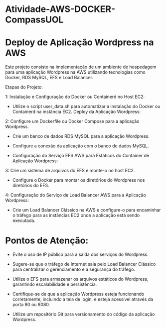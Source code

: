 
# Atividade-AWS-DOCKER-CompassUOL

# Deploy de Aplicação Wordpress na AWS

Este projeto consiste na implementação de um ambiente de hospedagem para uma aplicação Wordpress na AWS utilizando tecnologias como Docker, RDS MySQL, EFS e Load Balancer.

Etapas do Projeto:

1: Instalação e Configuração do Docker ou Containerd no Host EC2:

- Utilize o script user_data.sh para automatizar a instalação do Docker ou Containerd na instância EC2.
Deploy da Aplicação Wordpress:

2: Configure um Dockerfile ou Docker Compose para a aplicação Wordpress.

- Crie um banco de dados RDS MySQL para a aplicação Wordpress.

- Configure a conexão da aplicação com o banco de dados MySQL.

- Configuração do Serviço EFS AWS para Estáticos do Container de Aplicação Wordpress:

3: Crie um sistema de arquivos do EFS e monte-o no host EC2.

- Configure o Docker para montar os diretórios do Wordpress nos diretórios do EFS.

4: Configuração do Serviço de Load Balancer AWS para a Aplicação Wordpress:

- Crie um Load Balancer Clássico na AWS e configure-o para encaminhar o tráfego para as instâncias EC2 onde a aplicação está sendo executada.

# Pontos de Atenção:

- Evite o uso de IP público para a saída dos serviços do Wordpress.

- Sugere-se que o tráfego de internet saia pelo Load Balancer Clássico para centralizar o gerenciamento e a segurança do tráfego.

- Utilize o EFS para armazenar os arquivos estáticos do Wordpress, garantindo escalabilidade e persistência.

- Certifique-se de que a aplicação Wordpress esteja funcionando corretamente, incluindo a tela de login, e esteja acessível através da porta 80 ou 8080.

- Utilize um repositório Git para versionamento do código da aplicação Wordpress.


